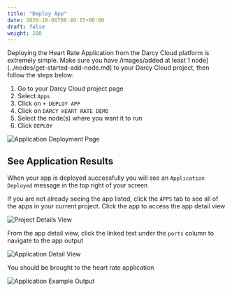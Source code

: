 ```yaml
---
title: "Deploy App"
date: 2020-10-06T08:49:15+00:00
draft: false
weight: 200
---
```


Deploying the Heart Rate Application from the Darcy Cloud platform is extremely simple. Make sure you have /images/added at least 1 node](../nodes/get-started-add-node.md) to your Darcy Cloud project, then follow the steps below:

1. Go to your Darcy Cloud project page
2. Select `Apps`
3. Click on `+ DEPLOY APP`
4. Click on `DARCY HEART RATE DEMO`
5. Select the node(s) where you want it to run
6. Click `DEPLOY`

![Application Deployment Page](../../../assets/12done.png)

## See Application Results

When your app is deployed successfully you will see an `Application Deployed` message in the top right of your screen

If you are not already seeing the app listed, click the `APPS` tab to see all of the apps in your current project. Click the app to access the app detail view

![Project Details View](../../../assets/13done.png)

From the app detail view, click the linked text under the `ports` column to navigate to the app output

![Application Detail View](../../../assets/14done.png)

You should be brought to the heart rate application

![ Application Example Output](../../../assets/15done.png)

